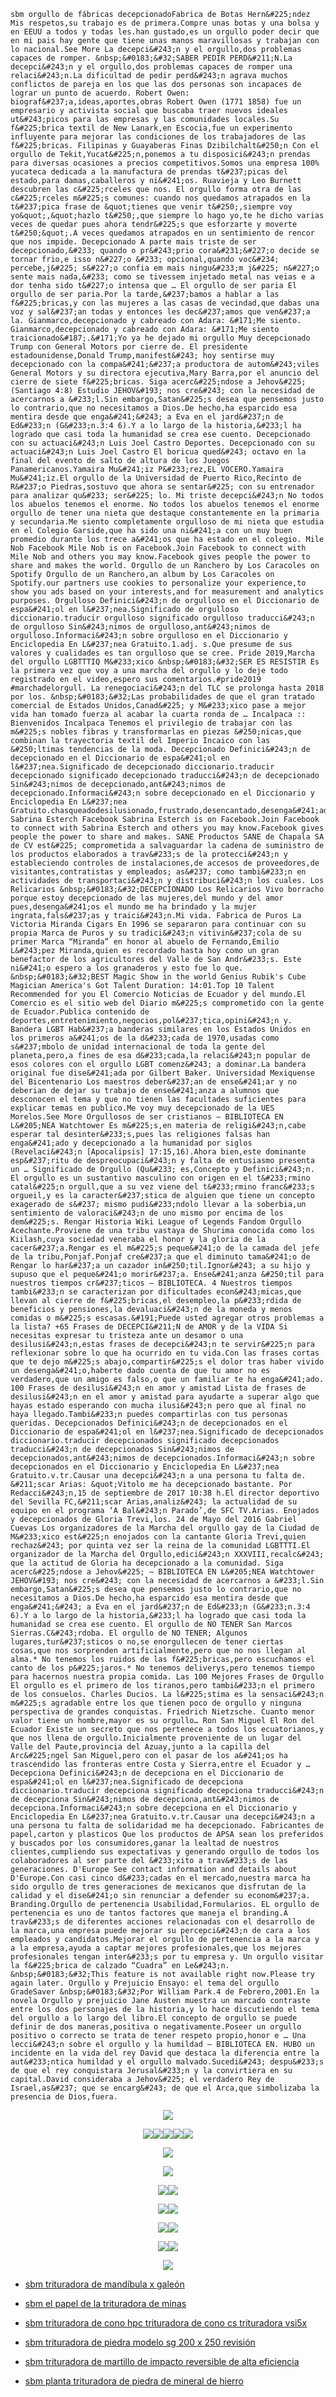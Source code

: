 
```
sbm orgullo de fábricas decepcionadoFabrica de Botas Hern&#225;ndez Mis respetos,su trabajo es de primera.Compre unas botas y una bolsa y en EEUU a todos y todas les.han gustado,es un orgullo poder decir que en mi pais hay gente que tiene unas manos maravillosas y trabajan con lo nacional.See More La decepci&#243;n y el orgullo,dos problemas capaces de romper. &nbsp;&#0183;&#32;SABER PEDIR PERD&#211;N.La decepci&#243;n y el orgullo,dos problemas capaces de romper una relaci&#243;n.La dificultad de pedir perd&#243;n agrava muchos conflictos de pareja en los que las dos personas son incapaces de lograr un punto de acuerdo. Robert Owen: biograf&#237;a,ideas,aportes,obras Robert Owen (1771 1858) fue un empresario y activista social que buscaba traer nuevos ideales ut&#243;picos para las empresas y las comunidades locales.Su f&#225;brica textil de New Lanark,en Escocia,fue un experimento influyente para mejorar las condiciones de los trabajadores de las f&#225;bricas. Filipinas y Guayaberas Finas Dzibilchalt&#250;n Con el orgullo de Tekit,Yucat&#225;n,ponemos a tu disposici&#243;n prendas para diversas ocasiones a precios competitivos.Somos una empresa 100% yucateca dedicada a la manufactura de prendas t&#237;picas del estado,para damas,caballeros y ni&#241;os. Ruavieja y Leo Burnett descubren las c&#225;rceles que nos. El orgullo forma otra de las c&#225;rceles m&#225;s comunes: cuando nos quedamos atrapados en la t&#237;pica frase de &quot;tienes que venir t&#250;,siempre voy yo&quot;,&quot;hazlo t&#250;,que siempre lo hago yo,te he dicho varias veces de quedar pues ahora tendr&#225;s que esforzarte y moverte t&#250;&quot;.A veces quedamos atrapados en un sentimiento de rencor que nos impide. Decepcionado A parte mais triste de ser decepcionado,&#233; quando o pr&#243;prio cora&#231;&#227;o decide se tornar frio,e isso n&#227;o &#233; opcional,quando voc&#234; percebe,j&#225; s&#227;o confia em mais ningu&#233;m j&#225; n&#227;o sente mais nada,&#233; como se tivessem injetado metal nas veias e a dor tenha sido t&#227;o intensa que … El orgullo de ser paria El orgullo de ser paria.Por la tarde,&#237;bamos a hablar a las f&#225;bricas,y con las mujeres a las casas de vecindad,que dabas una voz y sal&#237;an todas y entonces les dec&#237;amos que ven&#237;a la. Gianmarco,decepcionado y cabreado con Adara: &#171;Me siento. Gianmarco,decepcionado y cabreado con Adara: &#171;Me siento traicionado&#187;.&#171;Yo ya he dejado mi orgullo Muy decepcionado Trump con General Motors por cierre de. El presidente estadounidense,Donald Trump,manifest&#243; hoy sentirse muy decepcionado con la compa&#241;&#237;a productora de autom&#243;viles General Motors y su directora ejecutiva,Mary Barra,por el anuncio del cierre de siete f&#225;bricas. Siga acerc&#225;ndose a Jehov&#225; (Santiago 4:8) Estudio JEHOV&#193; nos cre&#243; con la necesidad de acercarnos a &#233;l.Sin embargo,Satan&#225;s desea que pensemos justo lo contrario,que no necesitamos a Dios.De hecho,ha esparcido esa mentira desde que enga&#241;&#243; a Eva en el jard&#237;n de Ed&#233;n (G&#233;n.3:4 6).Y a lo largo de la historia,&#233;l ha logrado que casi toda la humanidad se crea ese cuento. Decepcionado con su actuaci&#243;n Luis Joel Castro Deportes. Decepcionado con su actuaci&#243;n Luis Joel Castro El boricua qued&#243; octavo en la final del evento de salto de altura de los Juegos Panamericanos.Yamaira Mu&#241;iz P&#233;rez,EL VOCERO.Yamaira Mu&#241;iz.El orgullo de la Universidad de Puerto Rico,Recinto de R&#237;o Piedras,sostuvo que ahora se sentar&#225; con su entrenador para analizar qu&#233; ser&#225; lo. Mi triste decepci&#243;n No todos los abuelos tenemos el enorme. No todos los abuelos tenemos el enorme orgullo de tener una nieta que destaque constantemente en la primaria y secundaria.Me siento completamente orgulloso de mi nieta que estudia en el Colegio Garside,que ha sido una ni&#241;a con un muy buen promedio durante los trece a&#241;os que ha estado en el colegio. Mile Nob Facebook Mile Nob is on Facebook.Join Facebook to connect with Mile Nob and others you may know.Facebook gives people the power to share and makes the world. Orgullo de un Ranchero by Los Caracoles on Spotify Orgullo de un Ranchero,an album by Los Caracoles on Spotify.our partners use cookies to personalize your experience,to show you ads based on your interests,and for measurement and analytics purposes. Orgulloso Definici&#243;n de orgulloso en el Diccionario de espa&#241;ol en l&#237;nea.Significado de orgulloso diccionario.traducir orgulloso significado orgulloso traducci&#243;n de orgulloso Sin&#243;nimos de orgulloso,ant&#243;nimos de orgulloso.Informaci&#243;n sobre orgulloso en el Diccionario y Enciclopedia En L&#237;nea Gratuito.1.adj. s.Que presume de sus valores y cualidades es tan orgulloso que se cree. Pride 2019,Marcha del orgullo LGBTTTIQ M&#233;xico &nbsp;&#0183;&#32;SER ES RESISTIR Es la primera vez que voy a una marcha del orgullo y lo deje todo registrado en el video,espero sus comentarios.#pride2019 #marchadelorgull. La renegociaci&#243;n del TLC se prolonga hasta 2018 por los. &nbsp;&#0183;&#32;Las probabilidades de que el gran tratado comercial de Estados Unidos,Canad&#225; y M&#233;xico pase a mejor vida han tomado fuerza al acabar la cuarta ronda de … Incalpaca :: Bienvenidos Incalpaca Tenemos el privilegio de trabajar con las m&#225;s nobles fibras y transformarlas en piezas &#250;nicas,que combinan la trayectoria textil del Imperio Incaico con las &#250;ltimas tendencias de la moda. Decepcionado Definici&#243;n de decepcionado en el Diccionario de espa&#241;ol en l&#237;nea.Significado de decepcionado diccionario.traducir decepcionado significado decepcionado traducci&#243;n de decepcionado Sin&#243;nimos de decepcionado,ant&#243;nimos de decepcionado.Informaci&#243;n sobre decepcionado en el Diccionario y Enciclopedia En L&#237;nea Gratuito.chasqueadodesilusionado,frustrado,desencantado,desenga&#241;ado Sabrina Esterch Facebook Sabrina Esterch is on Facebook.Join Facebook to connect with Sabrina Esterch and others you may know.Facebook gives people the power to share and makes. SANE Productos SANE de Chapala SA de CV est&#225; comprometida a salvaguardar la cadena de suministro de los productos elaborados a trav&#233;s de la protecci&#243;n y estableciendo controles de instalaciones,de accesos de proveedores,de visitantes,contratistas y empleados; as&#237; como tambi&#233;n en actividades de transportaci&#243;n y distribuci&#243;n los cuales. Los Relicarios &nbsp;&#0183;&#32;DECEPCIONADO Los Relicarios Vivo borracho porque estoy decepcionado de las mujeres,del mundo y del amor pues,desenga&#241;os el mundo me ha brindado y la mujer ingrata,fals&#237;as y traici&#243;n.Mi vida. Fabrica de Puros La Victoria Miranda Cigars En 1996 se separaron para continuar con su propia Marca de Puros y su tradici&#243;n vitivin&#237;cola de su primer Marca “Miranda” en honor al abuelo de Fernando,Emilio L&#243;pez Miranda,quien es recordado hasta hoy como un gran benefactor de los agricultores del Valle de San Andr&#233;s. Este ni&#241;o espero a los granaderos y esto fue lo que. &nbsp;&#0183;&#32;BEST Magic Show in the world Genius Rubik's Cube Magician America's Got Talent Duration: 14:01.Top 10 Talent Recommended for you El Comercio Noticias de Ecuador y del mundo.El Comercio es el sitio web del Diario m&#225;s comprometido con la gente de Ecuador.Publica contenido de deportes,entretenimiento,negocios,pol&#237;tica,opini&#243;n y. Bandera LGBT Hab&#237;a banderas similares en los Estados Unidos en los primeros a&#241;os de la d&#233;cada de 1970,usadas como s&#237;mbolo de unidad internacional de toda la gente del planeta,pero,a fines de esa d&#233;cada,la relaci&#243;n popular de esos colores con el orgullo LGBT comenz&#243; a dominar.La bandera original fue dise&#241;ada por Gilbert Baker. Universidad Mexiquense del Bicentenario Los maestros deber&#237;an de ense&#241;ar y no deberian de dejar su trabajo de ense&#241;anza a alumnos que desconocen el tema y que no tienen las facultades suficientes para explicar temas en publico.Me voy muy decepcionado de la UES Morelos.See More Orgullosos de ser cristianos — BIBLIOTECA EN L&#205;NEA Watchtower Es m&#225;s,en materia de religi&#243;n,cabe esperar tal desinter&#233;s,pues las religiones falsas han enga&#241;ado y decepcionado a la humanidad por siglos (Revelaci&#243;n [Apocalipsis] 17:15,16).Ahora bien,este dominante esp&#237;ritu de despreocupaci&#243;n y falta de entusiasmo presenta un … Significado de Orgullo (Qu&#233; es,Concepto y Definici&#243;n. El orgullo es un sustantivo masculino con origen en el t&#233;rmino catal&#225;n orgull,que a su vez viene del t&#233;rmino franc&#233;s orgueil,y es la caracter&#237;stica de alguien que tiene un concepto exagerado de s&#237; mismo pudi&#233;ndolo llevar a la soberbia,un sentimiento de valoraci&#243;n de uno mismo por encima de los dem&#225;s. Rengar Historia Wiki League of Legends Fandom Orgullo Acechante.Proviene de una tribu vastaya de Shurima conocida como los Kiilash,cuya sociedad veneraba el honor y la gloria de la cacer&#237;a.Rengar es el m&#225;s peque&#241;o de la camada del jefe de la tribu,Ponjaf.Ponjaf cre&#237;a que el diminuto tama&#241;o de Rengar lo har&#237;a un cazador in&#250;til.Ignor&#243; a su hijo y supuso que el peque&#241;o morir&#237;a. Ense&#241;anza &#250;til para nuestros tiempos cr&#237;ticos — BIBLIOTECA. 4 Nuestros tiempos tambi&#233;n se caracterizan por dificultades econ&#243;micas,que llevan al cierre de f&#225;bricas,el desempleo,la p&#233;rdida de beneficios y pensiones,la devaluaci&#243;n de la moneda y menos comidas o m&#225;s escasas.&#191;Puede usted agregar otros problemas a la lista? +65 Frases de DECEPCI&#211;N de AMOR y de la VIDA Si necesitas expresar tu tristeza ante un desamor o una desilusi&#243;n,estas frases de decepci&#243;n te servir&#225;n para reflexionar sobre lo que ha ocurrido en tu vida.Con las frases cortas que te dejo m&#225;s abajo,compartir&#225;s el dolor tras haber vivido un desenga&#241;o,haberte dado cuenta de que tu amor no es verdadero,que un amigo es falso,o que un familiar te ha enga&#241;ado. 100 Frases de desilusi&#243;n en amor y amistad Lista de frases de desilusi&#243;n en el amor y amistad para ayudarte a superar algo que hayas estado esperando con mucha ilusi&#243;n pero que al final no haya llegado.Tambi&#233;n puedes compartirlas con tus personas queridas. Decepcionados Definici&#243;n de decepcionados en el Diccionario de espa&#241;ol en l&#237;nea.Significado de decepcionados diccionario.traducir decepcionados significado decepcionados traducci&#243;n de decepcionados Sin&#243;nimos de decepcionados,ant&#243;nimos de decepcionados.Informaci&#243;n sobre decepcionados en el Diccionario y Enciclopedia En L&#237;nea Gratuito.v.tr.Causar una decepci&#243;n a una persona tu falta de. &#211;scar Arias: &quot;Vitolo me ha decepcionado bastante. Por Redacci&#243;n,15 de septiembre de 2017 10:38 h.El director deportivo del Sevilla FC,&#211;scar Arias,analiz&#243; la actualidad de su equipo en el programa ‘A Bal&#243;n Parado’,de SFC TV.Arias. Enojados y decepcionados de Gloria Trevi,los. 24 de Mayo del 2016 Gabriel Cuevas Los organizadores de la Marcha del orgullo gay de la Ciudad de M&#233;xico est&#225;n enojados con la cantante Gloria Trevi,quien rechaz&#243; por quinta vez ser la reina de la comunidad LGBTTTI.El organizador de la Marcha del Orgullo,edici&#243;n XXXVIII,recalc&#243; que la actitud de Gloria ha decepcionado a la comunidad. Siga acerc&#225;ndose a Jehov&#225; — BIBLIOTECA EN L&#205;NEA Watchtower JEHOV&#193; nos cre&#243; con la necesidad de acercarnos a &#233;l.Sin embargo,Satan&#225;s desea que pensemos justo lo contrario,que no necesitamos a Dios.De hecho,ha esparcido esa mentira desde que enga&#241;&#243; a Eva en el jard&#237;n de Ed&#233;n (G&#233;n.3:4 6).Y a lo largo de la historia,&#233;l ha logrado que casi toda la humanidad se crea ese cuento. El orgullo de NO TENER San Marcos Sierras.C&#243;rdoba. El orgullo de NO TENER; Algunos lugares,tur&#237;sticos o no,se enorgullecen de tener ciertas cosas,que nos sorprenden artificialmente,pero que no nos llegan al alma.* No tenemos los ruidos de las f&#225;bricas,pero escuchamos el canto de los p&#225;jaros.* No tenemos deliverys,pero tenemos tiempo para hacernos nuestra propia comida. Las 100 Mejores Frases de Orgullo El orgullo es el primero de los tiranos,pero tambi&#233;n el primero de los consuelos. Charles Ducios. La l&#225;stima es la sensaci&#243;n m&#225;s agradable entre los que tienen poco de orgullo y ninguna perspectiva de grandes conquistas. Friedrich Nietzsche. Cuanto menor valor tiene un hombre,mayor es su orgullo… Ron San Miguel El Ron del Ecuador Existe un secreto que nos pertenece a todos los ecuatorianos,y que nos llena de orgullo.Inicialmente proveniente de un lugar del Valle del Paute,provincia del Azuay,junto a la capilla del Arc&#225;ngel San Miguel,pero con el pasar de los a&#241;os ha trascendido las fronteras entre Costa y Sierra,entre el Ecuador y … Decepciona Definici&#243;n de decepciona en el Diccionario de espa&#241;ol en l&#237;nea.Significado de decepciona diccionario.traducir decepciona significado decepciona traducci&#243;n de decepciona Sin&#243;nimos de decepciona,ant&#243;nimos de decepciona.Informaci&#243;n sobre decepciona en el Diccionario y Enciclopedia En L&#237;nea Gratuito.v.tr.Causar una decepci&#243;n a una persona tu falta de solidaridad me ha decepcionado. Fabricantes de papel,carton y plasticos Que los productos de APSA sean los preferidos y buscados por los consumidores,ganar la lealtad de nuestros clientes,cumpliendo sus expectativas y generando orgullo de todos los colaboradores al ser parte del &#233;xito a trav&#233;s de las generaciones. D'Europe See contact information and details about D'Europe.Con casi cinco d&#233;cadas en el mercado,nuestra marca ha sido orgullo de tres generaciones de mexicanos que disfrutan de la calidad y el dise&#241;o sin renunciar a defender su econom&#237;a. Branding.Orgullo de pertenencia Usabilidad,Formularios. EL orgullo de pertenencia es uno de tantos factores que maneja el branding.A trav&#233;s de diferentes acciones relacionadas con el desarrollo de la marca,una empresa puede mejorar su percepci&#243;n de cara a los empleados y candidatos.Mejorar el orgullo de pertenencia a la marca y a la empresa,ayuda a captar mejores profesionales,que los mejores profesionales tengan inter&#233;s por tu empresa y. Un orgullo visitar la f&#225;brica de calzado “Cuadra” en Le&#243;n. &nbsp;&#0183;&#32;This feature is not available right now.Please try again later. Orgullo y Prejuicio Ensayo: el tema del orgullo GradeSaver &nbsp;&#0183;&#32;Por William Park.4 de Febrero,2001.En la novela Orgullo y prejuicio Jane Austen muestra un marcado contraste entre los dos personajes de la historia,y lo hace discutiendo el tema del orgullo a lo largo del libro.El concepto de orgullo se puede definir de dos maneras,positiva o negativamente.Poseer un orgullo positivo o correcto se trata de tener respeto propio,honor e … Una lecci&#243;n sobre el orgullo y la humildad — BIBLIOTECA EN. HUBO un incidente en la vida del rey David que destaca la diferencia entre la aut&#233;ntica humildad y el orgullo malvado.Sucedi&#243; despu&#233;s de que el rey conquistara Jerusal&#233;n y la convirtiera en su capital.David consideraba a Jehov&#225; el verdadero Rey de Israel,as&#237; que se encarg&#243; de que el Arca,que simbolizaba la presencia de Dios,fuera. 
```

<div align="center">

<a href="https://es-crusher.shibang-china.com/github&k=sbm+orgullo+de+f%C3%A1bricas+decepcionado"><img src="https://static.shibang-china.com/es/crusher/logo.jpg"></a>

<a href="https://es-crusher.shibang-china.com/github&k=sbm+orgullo+de+f%C3%A1bricas+decepcionado"><img src="https://static.shibang-china.com/es/crusher/index.jpg"></a><a href="https://es-crusher.shibang-china.com/material.htmlgithub&k=sbm+orgullo+de+f%C3%A1bricas+decepcionado"><img src="https://static.shibang-china.com/es/crusher/material.jpg"></a><a href="https://es-crusher.shibang-china.com/application.htmlgithub&k=sbm+orgullo+de+f%C3%A1bricas+decepcionado"><img src="https://static.shibang-china.com/es/crusher/application.jpg"></a><a href="https://es-crusher.shibang-china.com/aboutus.htmlgithub&k=sbm+orgullo+de+f%C3%A1bricas+decepcionado"><img src="https://static.shibang-china.com/es/crusher/aboutus.jpg"></a><a href="https://es-crusher.shibang-china.com/contact.htmlgithub&k=sbm+orgullo+de+f%C3%A1bricas+decepcionado"><img src="https://static.shibang-china.com/es/crusher/contact.jpg"></a>

<a href="https://es-crusher.shibang-china.com/github&k=sbm+orgullo+de+f%C3%A1bricas+decepcionado"><img src="https://static.shibang-china.com/es/crusher/banner.jpg"></a>

<a href="https://swt.shibang-china.com/github&k=sbm+orgullo+de+f%C3%A1bricas+decepcionado"><img src="https://static.shibang-china.com/es/crusher/text.jpg"></a>

<a href="https://swt.shibang-china.com/github&k=sbm+orgullo+de+f%C3%A1bricas+decepcionado"><img src="https://static.shibang-china.com/es/crusher/chat.jpg"></a><a href="https://es-crusher.shibang-china.com/contact.htmlgithub&k=sbm+orgullo+de+f%C3%A1bricas+decepcionado"><img src="https://static.shibang-china.com/es/crusher/message.jpg"></a>

<a href="https://es-crusher.shibang-china.com/products/pe.htmlgithub&k=sbm+orgullo+de+f%C3%A1bricas+decepcionado"><img src="https://static.shibang-china.com/es/crusher/pe.jpg"></a><a href="https://es-crusher.shibang-china.com/products/pf.htmlgithub&k=sbm+orgullo+de+f%C3%A1bricas+decepcionado"><img src="https://static.shibang-china.com/es/crusher/pf.jpg"></a>

<a href="https://es-crusher.shibang-china.com/products/hpt.htmlgithub&k=sbm+orgullo+de+f%C3%A1bricas+decepcionado"><img src="https://static.shibang-china.com/es/crusher/hpt.jpg"></a><a href="https://es-crusher.shibang-china.com/products/vsi.htmlgithub&k=sbm+orgullo+de+f%C3%A1bricas+decepcionado"><img src="https://static.shibang-china.com/es/crusher/vsi.jpg"></a>

<a href="https://es-crusher.shibang-china.com/products/klv.htmlgithub&k=sbm+orgullo+de+f%C3%A1bricas+decepcionado"><img src="https://static.shibang-china.com/es/crusher/klv.jpg"></a><a href="https://es-crusher.shibang-china.com/products/portable.htmlgithub&k=sbm+orgullo+de+f%C3%A1bricas+decepcionado"><img src="https://static.shibang-china.com/es/crusher/portable.jpg"></a>

<a href="https://swt.shibang-china.com/github&k=sbm+orgullo+de+f%C3%A1bricas+decepcionado"><img src="https://static.shibang-china.com/es/crusher/case.jpg"></a>

</div>


* [sbm trituradora de mandíbula x galeón](sbm%20trituradora%20de%20mand%C3%ADbula%20x%20gale%C3%B3n.md)

* [sbm el papel de la trituradora de minas](sbm%20el%20papel%20de%20la%20trituradora%20de%20minas.md)

* [sbm trituradora de cono hpc trituradora de cono cs trituradora vsi5x](sbm%20trituradora%20de%20cono%20hpc%20trituradora%20de%20cono%20cs%20trituradora%20vsi5x.md)

* [sbm trituradora de piedra modelo sg 200 x 250 revisión](sbm%20trituradora%20de%20piedra%20modelo%20sg%20200%20x%20250%20revisi%C3%B3n.md)

* [sbm trituradora de martillo de impacto reversible de alta eficiencia](sbm%20trituradora%20de%20martillo%20de%20impacto%20reversible%20de%20alta%20eficiencia.md)

* [sbm planta trituradora de piedra de mineral de hierro](sbm%20planta%20trituradora%20de%20piedra%20de%20mineral%20de%20hierro.md)